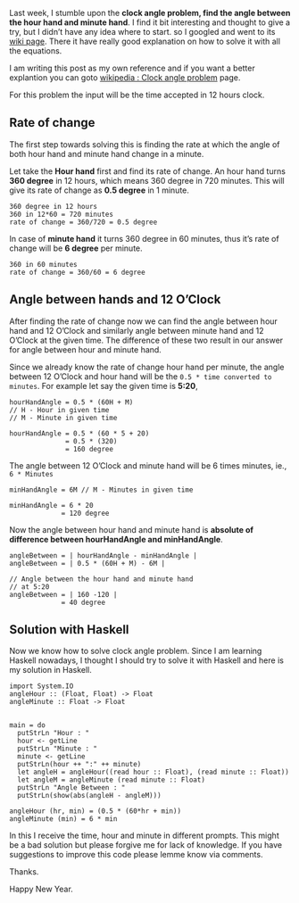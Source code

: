 Last week, I stumble upon the **clock angle problem, find the angle between the hour hand and minute hand**. I find it bit interesting and thought to give a try, but I didn’t have any idea where to start. so I googled and went to its [wiki page](https://en.wikipedia.org/wiki/Clock_angle_problem). There it have really good explanation on how to solve it with all the equations.

I am writing this post as my own reference and if you want a better explantion you can goto [wikipedia : Clock angle problem](https://en.wikipedia.org/wiki/Clock_angle_problem) page.

For this problem the input will be the time accepted in 12 hours clock.

Rate of change
--------------

The first step towards solving this is finding the rate at which the angle of both hour hand and minute hand change in a minute.

Let take the **Hour hand** first and find its rate of change. An hour hand turns **360 degree** in 12 hours, which means 360 degree in 720 minutes. This will give its rate of change as **0.5 degree** in 1 minute.

    360 degree in 12 hours
    360 in 12*60 = 720 minutes
    rate of change = 360/720 = 0.5 degree

In case of **minute hand** it turns 360 degree in 60 minutes, thus it’s rate of change will be **6 degree** per minute.

    360 in 60 minutes
    rate of change = 360/60 = 6 degree

Angle between hands and 12 O’Clock
----------------------------------

After finding the rate of change now we can find the angle between hour hand and 12 O’Clock and similarly angle between minute hand and 12 O’Clock at the given time. The difference of these two result in our answer for angle between hour and minute hand.

Since we already know the rate of change hour hand per minute, the angle between 12 O’Clock and hour hand will be the `0.5 * time converted to minutes`. For example let say the given time is **5:20**,

    hourHandAngle = 0.5 * (60H + M)
    // H - Hour in given time
    // M - Minute in given time

    hourHandAngle = 0.5 * (60 * 5 + 20)
                  = 0.5 * (320)
                  = 160 degree

The angle between 12 O’Clock and minute hand will be 6 times minutes, ie., `6 * Minutes`

    minHandAngle = 6M // M - Minutes in given time

    minHandAngle = 6 * 20
                 = 120 degree

Now the angle between hour hand and minute hand is **absolute of difference between hourHandAngle and minHandAngle**.

    angleBetween = | hourHandAngle - minHandAngle |
    angleBetween = | 0.5 * (60H + M) - 6M |

    // Angle between the hour hand and minute hand
    // at 5:20
    angleBetween = | 160 -120 |
                 = 40 degree

Solution with Haskell
---------------------

Now we know how to solve clock angle problem. Since I am learning Haskell nowadays, I thought I should try to solve it with Haskell and here is my solution in Haskell.

    import System.IO
    angleHour :: (Float, Float) -> Float
    angleMinute :: Float -> Float


    main = do
      putStrLn "Hour : "
      hour <- getLine
      putStrLn "Minute : "
      minute <- getLine
      putStrLn(hour ++ ":" ++ minute)
      let angleH = angleHour((read hour :: Float), (read minute :: Float))
      let angleM = angleMinute (read minute :: Float)
      putStrLn "Angle Between : "
      putStrLn(show(abs(angleH - angleM)))

    angleHour (hr, min) = (0.5 * (60*hr + min))
    angleMinute (min) = 6 * min

In this I receive the time, hour and minute in different prompts. This might be a bad solution but please forgive me for lack of knowledge. If you have suggestions to improve this code please lemme know via comments.

Thanks.

Happy New Year.
